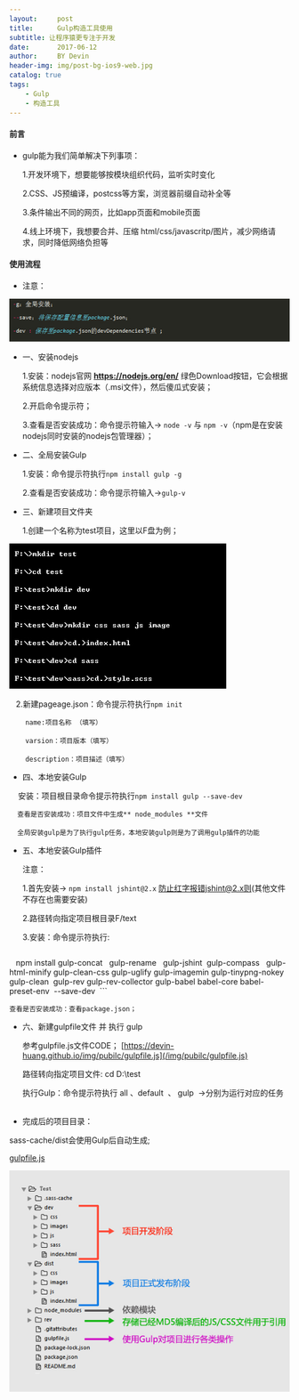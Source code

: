 ```yaml
---
layout:     post
title:      Gulp构造工具使用
subtitle: 让程序猿更专注于开发
date:       2017-06-12
author:     BY Devin
header-img: img/post-bg-ios9-web.jpg
catalog: true
tags:
    - Gulp
    - 构造工具
---
```


#### 前言

- gulp能为我们简单解决下列事项：

    1.开发环境下，想要能够按模块组织代码，监听实时变化

    2.CSS、JS预编译，postcss等方案，浏览器前缀自动补全等

    3.条件输出不同的网页，比如app页面和mobile页面

    4.线上环境下，我想要合并、压缩 html/css/javascritp/图片，减少网络请求，同时降低网络负担等

#### 使用流程

- 注意：

![](/img/pubilc/gulp-2.jpg)

- 一、安装nodejs
     
    1.安装：nodejs官网 **https://nodejs.org/en/** 绿色Download按钮，它会根据系统信息选择对应版本（.msi文件），然后傻瓜式安装；
    
    2.开启命令提示符；
        
    3.查看是否安装成功：命令提示符输入-> `node -v` 与 `npm -v`（npm是在安装nodejs同时安装的nodejs包管理器）；

- 二、全局安装Gulp

    1.安装：命令提示符执行`npm install gulp -g`
        
    2.查看是否安装成功：命令提示符输入->`gulp-v `

- 三、新建项目文件夹

    1.创建一个名称为test项目，这里以F盘为例；
      
![](/img/pubilc/gulp-3.jpg)

    2.新建pageage.json：命令提示符执行`npm init`
        
        name:项目名称 （填写）
           
        varsion：项目版本（填写）
           
        description：项目描述（填写）
           
- 四、本地安装Gulp

      安装：项目根目录命令提示符执行`npm install gulp --save-dev `
         
      查看是否安装成功：项目文件中生成** node_modules **文件
              
      全局安装gulp是为了执行gulp任务，本地安装gulp则是为了调用gulp插件的功能
              
- 五、本地安装Gulp插件

    注意： 
        
    1.首先安装-> `npm install jshint@2.x` 防止红字报错jshint@2.x则(其他文件不存在也需要安装)
        
    2.路径转向指定项目根目录F/text
    
    3.安装：命令提示符执行:
    
    ```
    npm install gulp-concat   gulp-rename   gulp-jshint  gulp-compass   gulp-html-minify gulp-clean-css gulp-uglify gulp-imagemin gulp-tinypng-nokey gulp-clean  gulp-rev gulp-rev-collector  gulp-babel  babel-core  babel-preset-env  --save-dev 
    ```

    查看是否安装成功：查看package.json；

- 六、新建gulpfile文件 并 执行 gulp

    参考gulpfile.js文件CODE； [https://devin-huang.github.io/img/pubilc/gulpfile.js](/img/pubilc/gulpfile.js)
         
    路径转向指定项目文件: cd D:\test
        
    执行Gulp：命令提示符执行 all 、default  、 gulp  ->分别为运行对应的任务
    
- 完成后的项目目录：

sass-cache/dist会使用Gulp后自动生成;

[gulpfile.js](/img/pubilc/gulpfile.js)

![](/img/pubilc/gulp-1.jpg)
         
